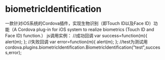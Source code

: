 # biometricIdentification
一款针对iOS系统的Cordova插件，实现生物识别（即Touch ID以及Face ID）功能（A Cordova plug-in for iOS system to realize biometrics (Touch ID and Face ID) function.）
js调用实例：
            //成功回调
            var success=function(m){
                alert(m);
            };
            //失败回调
            var error=function(m){
                alert(m);
            };
            //test为测试用
            cordova.plugins.biometricIdentification.BiometricIdentification("test",success,error);
